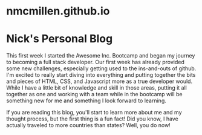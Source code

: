# nmcmillen.github.io

# Nick's Personal Blog

This first week I started the Awesome Inc. Bootcamp and began my journey to becoming a full stack developer. Our first week has already provided some new challenges, especially getting used to the ins-and-outs of github. I'm excited to really start diving into everything and putting together the bits and pieces of HTML, CSS, and Javascript more as a true developer would. While I have a little bit of knowledge and skill in those areas, putting it all together as one and working with a team while in the bootcamp will be something new for me and something I look forward to learning.

If you are reading this blog, you'll start to learn more about me and my thought process, but the first thing is a fun fact! Did you know, I have actually traveled to more countries than states? Well, you do now!
